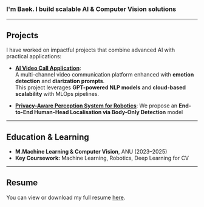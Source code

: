 <div align="left">
  <h3>I'm Baek. I build scalable AI & Computer Vision solutions</h3>
  <!--- <img src="profileimage.jpg" width="300" alt="My Profile Picture"> --->
</div>

---

## Projects
I have worked on impactful projects that combine advanced AI with practical applications:
- [**AI Video Call Application**](https://baekcheolkim.github.io/docs/2portfolio/2video-call-AI-application-project.html):  
  A multi-channel video communication platform enhanced with **emotion detection** and **diarization prompts**.  
  This project leverages **GPT-powered NLP models** and **cloud-based scalability** with MLOps pipelines.

- [**Privacy-Aware Perception System for Robotics**](https://baekcheolkim.github.io/docs/2portfolio/3Privacy-Aware-Perception-System-for-Robotics.html):
  We propose an **End-to-End Human-Head Localisation via Body-Only Detection** model

---

## Education & Learning
- **M.Machine Learning & Computer Vision**, ANU (2023–2025)  
- **Key Coursework:** Machine Learning, Robotics, Deep Learning for CV  
---
<!---
---

## 📊 GitHub Stats
<div align="center">
  <img src="https://github-readme-stats.vercel.app/api?username=BaekCheolKim&show_icons=true&theme=tokyonight" alt="GitHub Stats">
  <img src="https://github-readme-streak-stats.herokuapp.com/?user=BaekCheolKim&theme=tokyonight" alt="Streak Stats">
  <img src="https://github-readme-stats.vercel.app/api/top-langs/?username=BaekCheolKim&layout=compact&theme=tokyonight" alt="Top Languages">
</div>

---
--->

## Resume

You can view or download my full resume [here](https://drive.google.com/file/d/1ml3fFEnWo2E8A6e2-dM_LiHaZ-RHzF7c/view?usp=drive_link).
